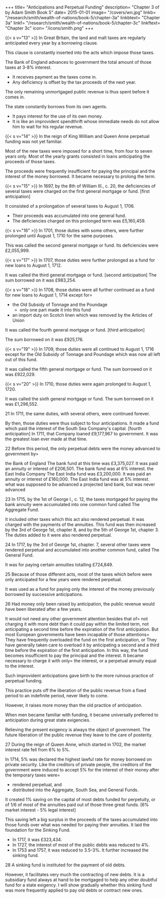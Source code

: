 +++
title=  "Anticipations and Perpetual Funding"
description=  "Chapter 3 of  by Adam Smith Book 5"
date=  2015-01-01
image=  "/covers/wn.jpg"
linkb=  "/research/smith/wealth-of-nations/book-5/chapter-3a"
linkbtext=  "Chapter 3a"
linkf=  "/research/smith/wealth-of-nations/book-5/chapter-3c"
linkftext=  "Chapter 3c"
icon=  "/icons/smith.png"
+++

{{< s v="13" >}} In Great Britain, the land and malt taxes are regularly anticipated every year by a borrowing clause.

This clause is constantly inserted into the acts which impose those taxes.

The Bank of England advances to government the total amount of those taxes at 3-8% interest.
- It receives payment as the taxes come in.
- Any deficiency is offset by the tax proceeds of the next year.

The only remaining unmortgaged public revenue is thus spent before it comes in.

The state constantly borrows from its own agents.
- It pays interest for the use of its own money.
- It is like an improvident spendthrift whose immediate needs do not allow him to wait for his regular revenue.


{{< s v="14" >}} In the reign of King William and Queen Anne perpetual funding was not yet familiar.

Most of the new taxes were imposed for a short time, from four to seven years only.
Most of the yearly grants consisted in loans anticipating the proceeds of those taxes.

The proceeds were frequently insufficient for paying the principal and the interest of the money borrowed. It became necessary to prolong the term.


{{< s v="15" >}} In 1697, by the 8th of William III., c. 20, the deficiencies of several taxes were charged on the first general mortgage or fund. [first anticipation]

It consisted of a prolongation of several taxes to August 1, 1706.
- Their proceeds was accumulated into one general fund.
- The deficiencies charged on this prolonged term was £5,160,459.


{{< s v="16" >}} In 1701, those duties with some others, were further prolonged until August 1, 1710 for the same purposes.

This was called the second general mortgage or fund.
Its deficiencies were £2,055,999.


{{< s v="17" >}} In 1707, those duties were further prolonged as a fund for new loans to August 1, 1712.

It was called the third general mortgage or fund. [second anticipation]
The sum borrowed on it was £983,254.

{{< s v="18" >}} In 1708, those duties were all further continued as a fund for new loans to August 1, 1714 except for= 
- the Old Subsidy of Tonnage and the Poundage
  - only one part made it into this fund
- an import duty on Scotch linen which was removed by the Articles of Union

It was called the fourth general mortgage or fund. [third anticipation]

The sum borrowed on it was £925,176.


{{< s v="19" >}} In 1709, those duties were all continued to August 1, 1716 except for the Old Subsidy of Tonnage and Poundage which was now all left out of this fund.

It was called the fifth general mortgage or fund.
The sum borrowed on it was £922,029.

{{< s v="20" >}} In 1710, those duties were again prolonged to August 1, 1720.

It was called the sixth general mortgage or fund.
The sum borrowed on it was £1,296,552.

21 In 1711, the same duties, with several others, were continued forever.

By then, those duties were thus subject to four anticipations.
It made a fund which paid the interest of the South Sea Company's capital. [fourth anticipation]
    In 1711, that Company loaned £9,177,967 to government.
    It was the greatest loan ever made at that time.

22 Before this period, the only perpetual debts were the money advanced to government by= 

the Bank of England
    The bank fund at this time was £3,375,027.
    It was paid an annuity or interest of £206,501.
    The bank fund was at 6% interest.
the East India Company
    The East India fund was £3,200,000.
    It was paid an annuity or interest of £160,000.
    The East India fund was at 5% interest.
what was supposed to be advanced a projected land bank, but was never advanced

23 In 1715, by the 1st of George I., c. 12, the taxes mortgaged for paying the bank annuity were accumulated into one common fund called The Aggregate Fund.

It included other taxes which this act also rendered perpetual.
It was charged with the payments of the annuities.
This fund was then increased by the 3rd of George 1st, chapter 8, and by the 5th of George 1st, chapter 3.
The duties added to it were also rendered perpetual.

24 In 1717, by the 3rd of George 1st, chapter. 7, several other taxes were rendered perpetual and accumulated into another common fund, called The General Fund.

It was for paying certain annuities totalling £724,849.

25 Because of those different acts, most of the taxes which before were only anticipated for a few years were rendered perpetual.

It was used as a fund for paying only the interest of the money previously borrowed by successive anticipations.

26 Had money only been raised by anticipation, the public revenue would have been liberated after a few years.

It would not need any other government attention besides that of= 
    not charging it with more debt than it could pay within the limited term,
    not anticipating a second time before the expiration of the first anticipation.
But most European governments have been incapable of those attentions= 
    They have frequently overloaded the fund on the first anticipation, or
    They have generally taken care to overload it by anticipating a second and a third time before the expiration of the first anticipation.
In this way, the fund becomes insufficient to pay the principal and the interest.
    It became necessary to charge it with only= 
        the interest, or
        a perpetual annuity equal to the interest.

Such improvident anticipations gave birth to the more ruinous practice of perpetual funding.

This practice puts off the liberation of the public revenue from a fixed period to an indefinite period, never likely to come.

However, it raises more money than the old practice of anticipation.

When men became familiar with funding, it became universally preferred to anticipation during great state exigencies.

Relieving the present exigency is always the object of government. The future liberation of the public revenue they leave to the care of posterity.

27 During the reign of Queen Anne, which started in 1702, the market interest rate fell from 6% to 5%.

In 1714, 5% was declared the highest lawful rate for money borrowed on private security.
Like the creditors of private people, the creditors of the government were induced to accept 5% for the interest of their money after the temporary taxes were= 
- rendered perpetual, and
- distributed into the Aggregate, South Sea, and General Funds.

It created 1% saving on the capital of most debts funded for perpetuity, or of 1/6 of most of the annuities paid out of those three great funds. [6% market interest - 5% legal interest]

This saving left a big surplus in the proceeds of the taxes accumulated into those funds over what was needed for paying their annuities. It laid the foundation for the Sinking Fund.
- In 1717, it was £323,434.
- In 1727, the interest of most of the public debts was reduced to 4%.
- In 1753 and 1757, it was reduced to 3.5-3%. It further increased the sinking fund.

28 A sinking fund is instituted for the payment of old debts.

However, it facilitates very much the contracting of new debts.
It is a subsidiary fund always at hand to be mortgaged to help any other doubtful fund for a state exigency.
I will show gradually whether this sinking fund was more frequently applied to pay old debts or contract new ones.


